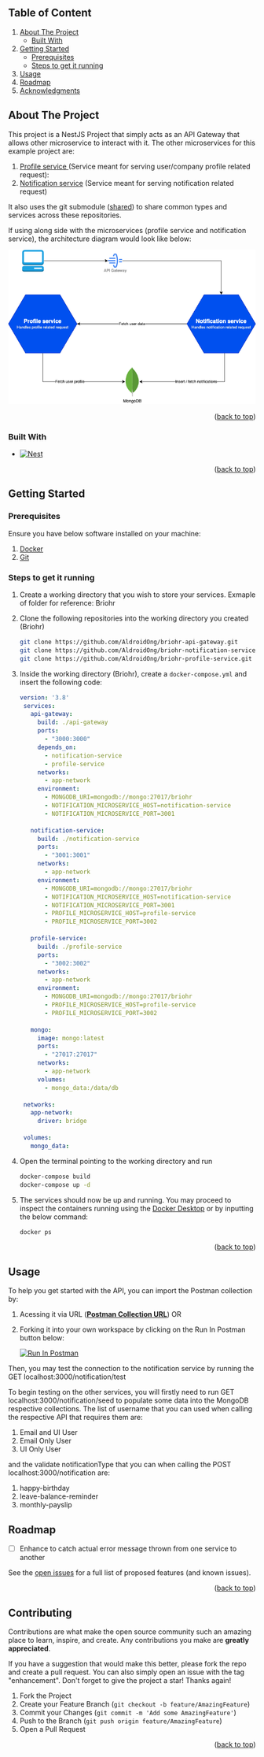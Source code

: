 <a id="readme-top"></a>

<!-- TABLE OF CONTENT -->

## Table of Content

  <ol>
    <li>
      <a href="#about-the-project">About The Project</a>
      <ul>
        <li><a href="#built-with">Built With</a></li>
      </ul>
    </li>
    <li>
      <a href="#getting-started">Getting Started</a>
      <ul>
        <li><a href="#prerequisites">Prerequisites</a></li>
        <li><a href="#steps-to-get-it-running">Steps to get it running</a></li>
      </ul>
    </li>
    <li><a href="#usage">Usage</a></li>
    <li><a href="#roadmap">Roadmap</a></li>
    <li><a href="#acknowledgments">Acknowledgments</a></li>
  </ol>

<!-- ABOUT THE PROJECT -->

## About The Project

This project is a NestJS Project that simply acts as an API Gateway that allows other microservice to interact with it. The other microservices for this example project are:

<ol>
    <li>
    <a href="https://github.com/AldroidOng/briohr-profile-service">Profile service </a> (Service meant for serving user/company profile related request): 
  </li>
  <li>
    <a href="https://github.com/AldroidOng/briohr-notification-service">Notification service</a> (Service meant for serving notification related request)
  </li>
</ol>

It also uses the git submodule (<a href="https://github.com/AldroidOng/briohr-shared">shared</a>) to share common types and services across these repositories.

If using along side with the microservices (profile service and notification service), the architecture diagram would look like below:

<div align="center">
  <img src="images/architecture-diagram.png" alt="Logo">
</div>

<p align="right">(<a href="#readme-top">back to top</a>)</p>

### Built With

- [![Nest][Nest.js]][Nest-url]

<p align="right">(<a href="#readme-top">back to top</a>)</p>

<!-- GETTING STARTED -->

## Getting Started

### Prerequisites

Ensure you have below software installed on your machine:

<ol>
    <li>
    <a href="https://www.docker.com/">Docker</a>
  </li>
  <li>
    <a href="https://git-scm.com/">Git</a>
  </li>
</ol>

### Steps to get it running

1. Create a working directory that you wish to store your services. Exmaple of folder for reference: Briohr
2. Clone the following repositories into the working directory you created (Briohr)
   ```sh
   git clone https://github.com/AldroidOng/briohr-api-gateway.git
   git clone https://github.com/AldroidOng/briohr-notification-service.git
   git clone https://github.com/AldroidOng/briohr-profile-service.git
   ```
3. Inside the working directory (Briohr), create a `docker-compose.yml` and insert the following code:

   ```yml
   version: '3.8'
    services:
      api-gateway:
        build: ./api-gateway
        ports:
          - "3000:3000"
        depends_on:
          - notification-service
          - profile-service
        networks:
          - app-network
        environment:
          - MONGODB_URI=mongodb://mongo:27017/briohr
          - NOTIFICATION_MICROSERVICE_HOST=notification-service
          - NOTIFICATION_MICROSERVICE_PORT=3001

      notification-service:
        build: ./notification-service
        ports:
          - "3001:3001"
        networks:
          - app-network
        environment:
          - MONGODB_URI=mongodb://mongo:27017/briohr
          - NOTIFICATION_MICROSERVICE_HOST=notification-service
          - NOTIFICATION_MICROSERVICE_PORT=3001
          - PROFILE_MICROSERVICE_HOST=profile-service
          - PROFILE_MICROSERVICE_PORT=3002

      profile-service:
        build: ./profile-service
        ports:
          - "3002:3002"
        networks:
          - app-network
        environment:
          - MONGODB_URI=mongodb://mongo:27017/briohr
          - PROFILE_MICROSERVICE_HOST=profile-service
          - PROFILE_MICROSERVICE_PORT=3002

      mongo:
        image: mongo:latest
        ports:
          - "27017:27017"
        networks:
          - app-network
        volumes:
          - mongo_data:/data/db

    networks:
      app-network:
        driver: bridge

    volumes:
      mongo_data:
   ```

4. Open the terminal pointing to the working directory and run

   ```sh
   docker-compose build
   docker-compose up -d
   ```

5. The services should now be up and running. You may proceed to inspect the containers running using the <a href="https://www.docker.com/products/docker-desktop/">Docker Desktop</a> or by inputting the below command:

   ```sh
   docker ps
   ```

<p align="right">(<a href="#readme-top">back to top</a>)</p>

<!-- USAGE EXAMPLES -->

## Usage

To help you get started with the API, you can import the Postman collection by:

1. Acessing it via URL (**[Postman Collection URL](https://www.postman.com/technical-astronaut-84109455/workspace/nestjs-microservice/collection/21714473-e660a383-0fde-4494-8c95-f45a3ac2b1fc?action=share&creator=21714473)**) OR

2. Forking it into your own workspace by clicking on the Run In Postman button below:

   [<img src="https://run.pstmn.io/button.svg" alt="Run In Postman" style="width: 128px; height: 32px;">](https://app.getpostman.com/run-collection/21714473-e660a383-0fde-4494-8c95-f45a3ac2b1fc?action=collection%2Ffork&source=rip_markdown&collection-url=entityId%3D21714473-e660a383-0fde-4494-8c95-f45a3ac2b1fc%26entityType%3Dcollection%26workspaceId%3Df6278dc9-3a37-470f-97de-975c713ca180)

Then, you may test the connection to the notification service by running the GET localhost:3000/notification/test

To begin testing on the other services, you will firstly need to run GET localhost:3000/notification/seed to populate some data into the MongoDB respective collections.
The list of username that you can used when calling the respective API that requires them are:

1. Email and UI User
2. Email Only User
3. UI Only User

and the validate notificationType that you can when calling the POST localhost:3000/notification are:

1. happy-birthday
2. leave-balance-reminder
3. monthly-payslip

<!-- ROADMAP -->

## Roadmap

- [ ] Enhance to catch actual error message thrown from one service to another

See the [open issues](https://github.com/othneildrew/Best-README-Template/issues) for a full list of proposed features (and known issues).

<p align="right">(<a href="#readme-top">back to top</a>)</p>

<!-- CONTRIBUTING -->

## Contributing

Contributions are what make the open source community such an amazing place to learn, inspire, and create. Any contributions you make are **greatly appreciated**.

If you have a suggestion that would make this better, please fork the repo and create a pull request. You can also simply open an issue with the tag "enhancement".
Don't forget to give the project a star! Thanks again!

1. Fork the Project
2. Create your Feature Branch (`git checkout -b feature/AmazingFeature`)
3. Commit your Changes (`git commit -m 'Add some AmazingFeature'`)
4. Push to the Branch (`git push origin feature/AmazingFeature`)
5. Open a Pull Request

<p align="right">(<a href="#readme-top">back to top</a>)</p>

<!-- MARKDOWN LINKS & IMAGES -->
<!-- https://www.markdownguide.org/basic-syntax/#reference-style-links -->

[Nest.js]: https://img.shields.io/badge/nestjs-E0234E?style=for-the-badge&logo=nestjs&logoColor=white
[Nest-url]: https://nestjs.com/
